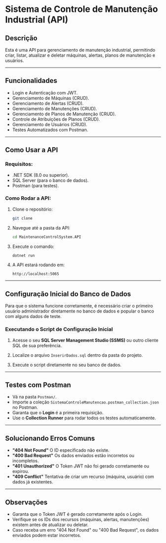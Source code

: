# Sistema de Controle de Manutenção Industrial (API)

## Descrição

Esta é uma API para gerenciamento de manutenção industrial, permitindo criar, listar, atualizar e deletar máquinas, alertas, planos de manutenção e usuários.

---

## Funcionalidades

*  Login e Autenticação com JWT.
*  Gerenciamento de Máquinas (CRUD).
*  Gerenciamento de Alertas (CRUD).
*  Gerenciamento de Manutenções (CRUD).
*  Gerenciamento de Planos de Manutenção (CRUD).
*  Controle de Atribuições de Planos (CRUD).
*  Gerenciamento de Usuários (CRUD).
*  Testes Automatizados com Postman.

---

## Como Usar a API

### Requisitos:

* .NET SDK (8.0 ou superior).
* SQL Server (para o banco de dados).
* Postman (para testes).

### Como Rodar a API:

1. Clone o repositório:

   ```bash
   git clone 
   ```

2. Navegue até a pasta da API:

   ```bash
   cd MaintenanceControlSystem.API
   ```

3. Execute o comando:

   ```bash
   dotnet run
   ```

4. A API estará rodando em:

   ```plaintext
   http://localhost:5065
   ```

---

## Configuração Inicial do Banco de Dados

Para que o sistema funcione corretamente, é necessário criar o primeiro usuário administrador diretamente no banco de dados e popular o banco com alguns dados de teste.

### Executando o Script de Configuração Inicial

1. Acesse o seu **SQL Server Management Studio (SSMS)** ou outro cliente SQL de sua preferência.

2. Localize o arquivo `InserirDados.sql` dentro da pasta do projeto.

3. Execute o script diretamente no seu banco de dados.

---

## Testes com Postman

* Vá na pasta `Postman/`.
* Importe a coleção `SistemaControleManutencao.postman_collection.json` no Postman.
* Garanta que o **Login** é a primeira requisição.
* Use o **Collection Runner** para rodar todos os testes automaticamente.

---

## Solucionando Erros Comuns

*  **"404 Not Found"**  O ID especificado não existe.
*  **"400 Bad Request"**  Os dados enviados estão incorretos ou incompletos.
*  **"401 Unauthorized"**  O Token JWT não foi gerado corretamente ou expirou.
*  **"409 Conflict"**  Tentativa de criar um recurso (máquina, usuário) com dados já existentes.

---

## Observações

* Garanta que o Token JWT é gerado corretamente após o Login.
* Verifique se os IDs dos recursos (máquinas, alertas, manutenções) existem antes de atualizar ou deletar.
* Caso receba um erro "404 Not Found" ou "400 Bad Request", os dados enviados podem estar incorretos.
